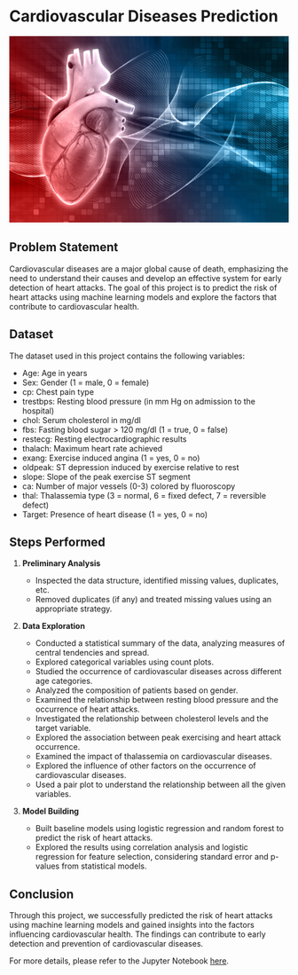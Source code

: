 # Cardiovascular Diseases Prediction
![p-6](p-6.png)

## Problem Statement
Cardiovascular diseases are a major global cause of death, emphasizing the need to understand their causes and develop an effective system for early detection of heart attacks. The goal of this project is to predict the risk of heart attacks using machine learning models and explore the factors that contribute to cardiovascular health.

## Dataset
The dataset used in this project contains the following variables:

- Age: Age in years
- Sex: Gender (1 = male, 0 = female)
- cp: Chest pain type
- trestbps: Resting blood pressure (in mm Hg on admission to the hospital)
- chol: Serum cholesterol in mg/dl
- fbs: Fasting blood sugar > 120 mg/dl (1 = true, 0 = false)
- restecg: Resting electrocardiographic results
- thalach: Maximum heart rate achieved
- exang: Exercise induced angina (1 = yes, 0 = no)
- oldpeak: ST depression induced by exercise relative to rest
- slope: Slope of the peak exercise ST segment
- ca: Number of major vessels (0-3) colored by fluoroscopy
- thal: Thalassemia type (3 = normal, 6 = fixed defect, 7 = reversible defect)
- Target: Presence of heart disease (1 = yes, 0 = no)

## Steps Performed
1. **Preliminary Analysis**
   - Inspected the data structure, identified missing values, duplicates, etc.
   - Removed duplicates (if any) and treated missing values using an appropriate strategy.

2. **Data Exploration**
   - Conducted a statistical summary of the data, analyzing measures of central tendencies and spread.
   - Explored categorical variables using count plots.
   - Studied the occurrence of cardiovascular diseases across different age categories.
   - Analyzed the composition of patients based on gender.
   - Examined the relationship between resting blood pressure and the occurrence of heart attacks.
   - Investigated the relationship between cholesterol levels and the target variable.
   - Explored the association between peak exercising and heart attack occurrence.
   - Examined the impact of thalassemia on cardiovascular diseases.
   - Explored the influence of other factors on the occurrence of cardiovascular diseases.
   - Used a pair plot to understand the relationship between all the given variables.

3. **Model Building**
   - Built baseline models using logistic regression and random forest to predict the risk of heart attacks.
   - Explored the results using correlation analysis and logistic regression for feature selection, considering standard error and p-values from statistical models.

## Conclusion
Through this project, we successfully predicted the risk of heart attacks using machine learning models and gained insights into the factors influencing cardiovascular health. The findings can contribute to early detection and prevention of cardiovascular diseases.

For more details, please refer to the Jupyter Notebook [here](link_to_notebook.ipynb).

